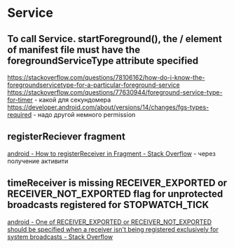 # Service
## To call Service. startForeground(), the /<service/> element of manifest file must have the foregroundServiceType attribute specified
https://stackoverflow.com/questions/78106162/how-do-i-know-the-foregroundservicetype-for-a-particular-foreground-service
https://stackoverflow.com/questions/77630944/foreground-service-type-for-timer - какой для секундомера
https://developer.android.com/about/versions/14/changes/fgs-types-required - надо другой немного permission
## registerReciever fragment
[android - How to registerReceiver in Fragment - Stack Overflow](https://stackoverflow.com/questions/32379106/how-to-registerreceiver-in-fragment) - через получение активити
## timeReceiver is missing RECEIVER_EXPORTED or RECEIVER_NOT_EXPORTED flag for unprotected broadcasts registered for STOPWATCH_TICK
[android - One of RECEIVER_EXPORTED or RECEIVER_NOT_EXPORTED should be specified when a receiver isn't being registered exclusively for system broadcasts - Stack Overflow](https://stackoverflow.com/questions/77235063/one-of-receiver-exported-or-receiver-not-exported-should-be-specified-when-a-rec)